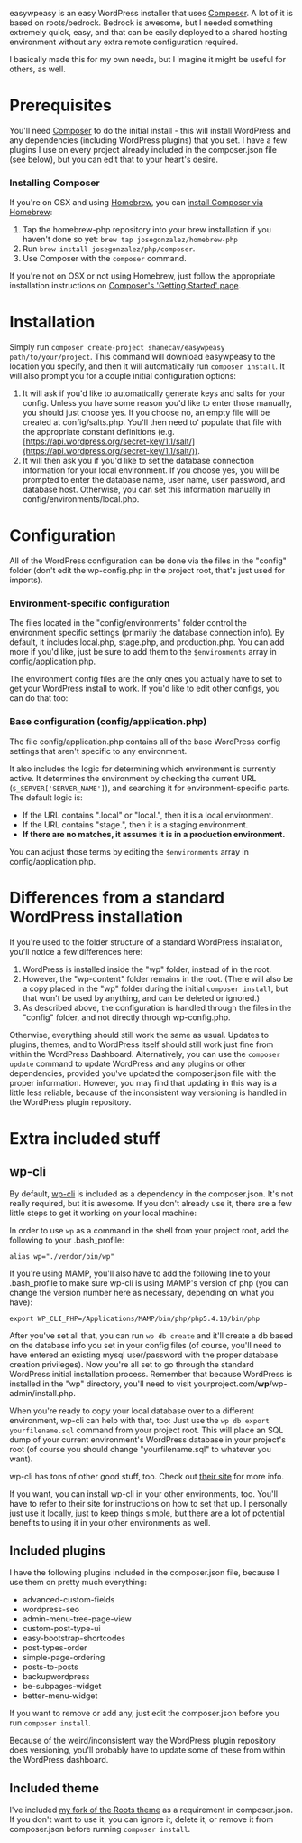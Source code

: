easywpeasy is an easy WordPress installer that uses [Composer](https://getcomposer.org/). A lot of it is based on roots/bedrock. Bedrock is awesome, but I needed something extremely quick, easy, and that can be easily deployed to a shared hosting environment without any extra remote configuration required.

I basically made this for my own needs, but I imagine it might be useful for others, as well.

# Prerequisites

You'll need [Composer](https://getcomposer.org/) to do the initial install - this will install WordPress and any dependencies (including WordPress plugins) that you set. I have a few plugins I use on every project already included in the composer.json file (see below), but you can edit that to your heart's desire.

### Installing Composer

If you're on OSX and using [Homebrew](http://brew.sh/), you can [install Composer via Homebrew](https://getcomposer.org/doc/00-intro.md#globally-on-osx-via-homebrew-):

1. Tap the homebrew-php repository into your brew installation if you haven't done so yet: `brew tap josegonzalez/homebrew-php`
2. Run `brew install josegonzalez/php/composer`.
3. Use Composer with the `composer` command.

If you're not on OSX or not using Homebrew, just follow the appropriate installation instructions on [Composer's 'Getting Started' page](https://getcomposer.org/doc/00-intro.md).

# Installation

Simply run `composer create-project shanecav/easywpeasy path/to/your/project`. This command will download easywpeasy to the location you specify, and then it will automatically run `composer install`. It will also prompt you for a couple initial configuration options:

1. It will ask if you'd like to automatically generate keys and salts for your config. Unless you have some reason you'd like to enter those manually, you should just choose yes. If you choose no, an empty file will be created at config/salts.php. You'll then need to' populate that file with the appropriate constant definitions (e.g. [https://api.wordpress.org/secret-key/1.1/salt/](https://api.wordpress.org/secret-key/1.1/salt/)).
2. It will then ask you if you'd like to set the database connection information for your local environment. If you choose yes, you will be prompted to enter the database name, user name, user password, and database host. Otherwise, you can set this information manually in config/environments/local.php.

# Configuration

All of the WordPress configuration can be done via the files in the "config" folder (don't edit the wp-config.php in the project root, that's just used for imports).

### Environment-specific configuration

The files located in the "config/environments" folder control the environment specific settings (primarily the database connection info). By default, it includes local.php, stage.php, and production.php. You can add more if you'd like, just be sure to add them to the `$environments` array in config/application.php.

The environment config files are the only ones you actually have to set to get your WordPress install to work. If you'd like to edit other configs, you can do that too: 

### Base configuration (config/application.php)

The file config/application.php contains all of the base WordPress config settings that aren't specific to any environment.

It also includes the logic for determining which environment is currently active. It determines the environment by checking the current URL (`$_SERVER['SERVER_NAME']`), and searching it for environment-specific parts. The default logic is:

- If the URL contains ".local" or "local.", then it is a local environment.
- If the URL contains "stage.", then it is a staging environment.
- **If there are no matches, it assumes it is in a production environment.**

You can adjust those terms by editing the `$environments` array in config/application.php.

# Differences from a standard WordPress installation

If you're used to the folder structure of a standard WordPress installation, you'll notice a few differences here:

1. WordPress is installed inside the "wp" folder, instead of in the root.
2. However, the "wp-content" folder remains in the root. (There will also be a copy placed in the "wp" folder during the initial `composer install`, but that won't be used by anything, and can be deleted or ignored.)
3. As described above, the configuration is handled through the files in the "config" folder, and not directly through wp-config.php.

Otherwise, everything should still work the same as usual. Updates to plugins, themes, and to WordPress itself should still work just fine from within the WordPress Dashboard. Alternatively, you can use the `composer update` command to update WordPress and any plugins or other dependencies, provided you've updated the composer.json file with the proper information. However, you may find that updating in this way is a little less reliable, because of the inconsistent way versioning is handled in the WordPress plugin repository.

# Extra included stuff

## wp-cli

By default, [wp-cli](http://wp-cli.org/) is included as a dependency in the composer.json. It's not really required, but it is awesome. If you don't already use it, there are a few little steps to get it working on your local machine:

In order to use `wp` as a command in the shell from your project root, add the following to your .bash_profile:

	alias wp="./vendor/bin/wp"

If you're using MAMP, you'll also have to add the following line to your .bash_profile to make sure wp-cli is using MAMP's version of php (you can change the version number here as necessary, depending on what you have):

	export WP_CLI_PHP=/Applications/MAMP/bin/php/php5.4.10/bin/php

After you've set all that, you can run `wp db create` and it'll create a db based on the database info you set in your config files (of course, you'll need to have entered an existing mysql user/password with the proper database creation privileges). Now you're all set to go through the standard WordPress initial installation process. Remember that because WordPress is installed in the "wp" directory, you'll need to visit yourproject.com/**wp**/wp-admin/install.php.

When you're ready to copy your local database over to a different environment, wp-cli can help with that, too: Just use the `wp db export yourfilename.sql` command from your project root. This will place an SQL dump of your current environment's WordPress database in your project's root (of course you should change "yourfilename.sql" to whatever you want).

wp-cli has tons of other good stuff, too. Check out [their site](http://wp-cli.org/) for more info.

If you want, you can install wp-cli in your other environments, too. You'll have to refer to their site for instructions on how to set that up. I personally just use it locally, just to keep things simple, but there are a lot of potential benefits to using it in your other environments as well.

## Included plugins

I have the following plugins included in the composer.json file, because I use them on pretty much everything:

- advanced-custom-fields
- wordpress-seo
- admin-menu-tree-page-view
- custom-post-type-ui
- easy-bootstrap-shortcodes
- post-types-order
- simple-page-ordering
- posts-to-posts
- backupwordpress
- be-subpages-widget
- better-menu-widget

If you want to remove or add any, just edit the composer.json before you run `composer install`.

Because of the weird/inconsistent way the WordPress plugin repository does versioning, you'll probably have to update some of these from within the WordPress dashboard.

## Included theme

I've included [my fork of the Roots theme](https://github.com/shanecav/roots) as a requirement in composer.json. If you don't want to use it, you can ignore it, delete it, or remove it from composer.json before running `composer install`.